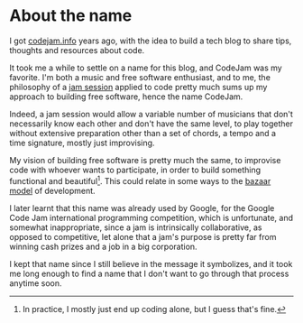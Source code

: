 About the name
==============

I got [codejam.info](https://www.codejam.info/) years ago, with the idea
to build a tech blog to share tips, thoughts and resources about code.

It took me a while to settle on a name for this blog, and CodeJam was my
favorite. I'm both a music and free software enthusiast, and to me, the
philosophy of a [jam session] applied to code pretty much sums up my
approach to building free software, hence the name CodeJam.

Indeed, a jam session would allow a variable number of musicians that
don't necessarily know each other and don't have the same level, to play
together without extensive preparation other than a set of chords, a
tempo and a time signature, mostly just improvising.

My vision of building free software is pretty much the same, to
improvise code with whoever wants to participate, in order to build
something functional and beautiful[^1]. This could relate in some ways to
the [bazaar model] of development.

[jam session]: https://en.wikipedia.org/wiki/Jam_session
[bazaar model]: https://en.wikipedia.org/wiki/The_Cathedral_and_the_Bazaar

I later learnt that this name was already used by Google, for the Google
Code Jam international programming competition, which is unfortunate,
and somewhat inappropriate, since a jam is intrinsically collaborative,
as opposed to competitive, let alone that a jam's purpose is pretty far
from winning cash prizes and a job in a big corporation.

I kept that name since I still believe in the message it symbolizes, and
it took me long enough to find a name that I don't want to go through
that process anytime soon.

[^1]: In practice, I mostly just end up coding alone, but I guess that's fine.
